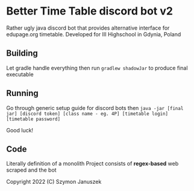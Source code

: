 # Better Time Table discord bot v2

Rather ugly java discord bot that provides alternative interface for edupage.org timetable.
Developed for III Highschool in Gdynia, Poland

## Building
Let gradle handle everything then run `gradlew shadowJar` to produce final executable

## Running
Go through generic setup guide for discord bots
then `java -jar [final jar] [discord token] [class name - eg. 4P] [timetable login] [timetable password]`

Good luck!

## Code
Literally definition of a monolith
Project consists of **regex-based** web scraped and the bot

Copyright 2022 (C) Szymon Januszek

